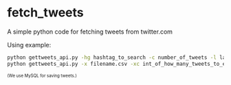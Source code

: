 # fetch_tweets
A simple python code for fetching tweets from twitter.com  
  
Using example:  

```bash
python gettweets_api.py -hg hashtag_to_search -c number_of_tweets -l language  
python gettweets_api.py -x filename.csv -xc int_of_how_many_tweets_to_export
```
  
  
<sub><sup>(We use MySQL for saving tweets.)</sup></sub>

